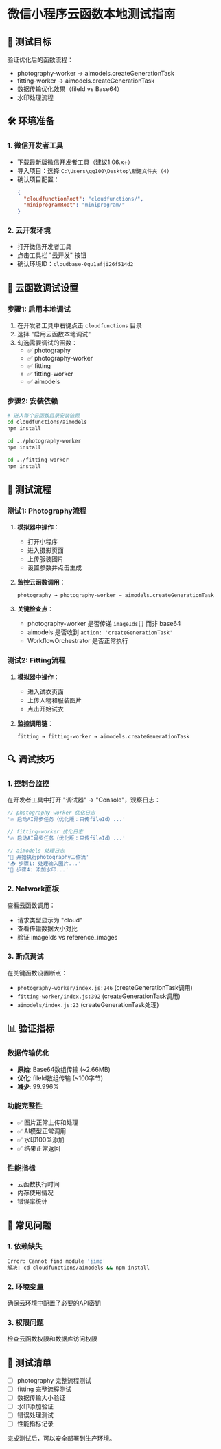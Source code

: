# 微信小程序云函数本地测试指南

## 🎯 测试目标
验证优化后的函数流程：
- photography-worker → aimodels.createGenerationTask
- fitting-worker → aimodels.createGenerationTask
- 数据传输优化效果（fileId vs Base64）
- 水印处理流程

## 🛠️ 环境准备

### 1. 微信开发者工具
- 下载最新版微信开发者工具（建议1.06.x+）
- 导入项目：选择 `C:\Users\qq100\Desktop\新建文件夹 (4)`
- 确认项目配置：
  ```json
  {
    "cloudfunctionRoot": "cloudfunctions/",
    "miniprogramRoot": "miniprogram/"
  }
  ```

### 2. 云开发环境
- 打开微信开发者工具
- 点击工具栏 "云开发" 按钮
- 确认环境ID：`cloudbase-0gu1afji26f514d2`

## 🔧 云函数调试设置

### 步骤1: 启用本地调试
1. 在开发者工具中右键点击 `cloudfunctions` 目录
2. 选择 "启用云函数本地调试"
3. 勾选需要调试的函数：
   - ✅ photography
   - ✅ photography-worker
   - ✅ fitting
   - ✅ fitting-worker
   - ✅ aimodels

### 步骤2: 安装依赖
```bash
# 进入每个云函数目录安装依赖
cd cloudfunctions/aimodels
npm install

cd ../photography-worker
npm install

cd ../fitting-worker
npm install
```

## 📱 测试流程

### 测试1: Photography流程
1. **模拟器中操作**：
   - 打开小程序
   - 进入摄影页面
   - 上传服装图片
   - 设置参数并点击生成

2. **监控云函数调用**：
   ```
   photography → photography-worker → aimodels.createGenerationTask
   ```

3. **关键检查点**：
   - photography-worker 是否传递 `imageIds[]` 而非 base64
   - aimodels 是否收到 `action: 'createGenerationTask'`
   - WorkflowOrchestrator 是否正常执行

### 测试2: Fitting流程
1. **模拟器中操作**：
   - 进入试衣页面
   - 上传人物和服装图片
   - 点击开始试衣

2. **监控调用链**：
   ```
   fitting → fitting-worker → aimodels.createGenerationTask
   ```

## 🔍 调试技巧

### 1. 控制台监控
在开发者工具中打开 "调试器" → "Console"，观察日志：

```javascript
// photography-worker 优化日志
'🔥 启动AI异步任务（优化版：只传fileId）...'

// fitting-worker 优化日志
'🔥 启动AI异步任务（优化版：只传fileId）...'

// aimodels 处理日志
'🚀 开始执行photography工作流'
'📥 步骤1: 处理输入图片...'
'🎨 步骤4: 添加水印...'
```

### 2. Network面板
查看云函数调用：
- 请求类型显示为 "cloud"
- 查看传输数据大小对比
- 验证 imageIds vs reference_images

### 3. 断点调试
在关键函数设置断点：
- `photography-worker/index.js:246` (createGenerationTask调用)
- `fitting-worker/index.js:392` (createGenerationTask调用)
- `aimodels/index.js:23` (createGenerationTask处理)

## 📊 验证指标

### 数据传输优化
- **原始**: Base64数组传输 (~2.66MB)
- **优化**: fileId数组传输 (~100字节)
- **减少**: 99.996%

### 功能完整性
- ✅ 图片正常上传和处理
- ✅ AI模型正常调用
- ✅ 水印100%添加
- ✅ 结果正常返回

### 性能指标
- 云函数执行时间
- 内存使用情况
- 错误率统计

## 🚨 常见问题

### 1. 依赖缺失
```bash
Error: Cannot find module 'jimp'
解决: cd cloudfunctions/aimodels && npm install
```

### 2. 环境变量
确保云环境中配置了必要的API密钥

### 3. 权限问题
检查云函数权限和数据库访问权限

## 🎯 测试清单

- [ ] photography 完整流程测试
- [ ] fitting 完整流程测试
- [ ] 数据传输大小验证
- [ ] 水印添加验证
- [ ] 错误处理测试
- [ ] 性能指标记录

完成测试后，可以安全部署到生产环境。